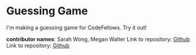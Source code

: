 # Guessing Game

I'm making a guessing game for CodeFellows. Try it out!

**contributor names**: Sarah Wong, Megan Walter
Link to repository: [Github](https://github.com/sarahltwong/guessing-game)
Link to repository: [Github](https://github.com/meganwalter)
